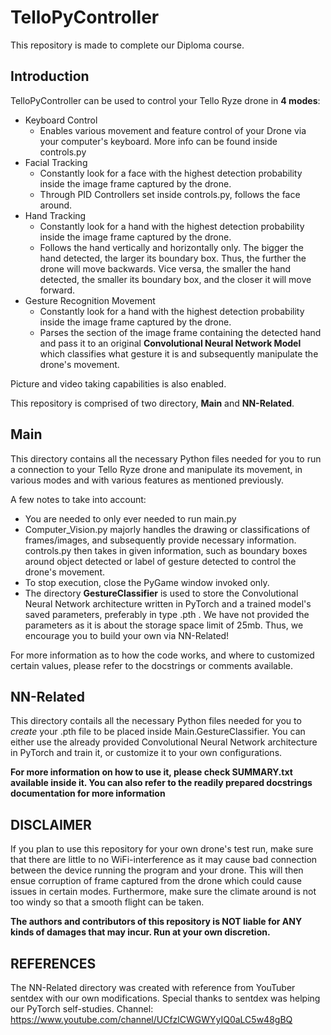 # TelloPyController

This repository is made to complete our Diploma course.

## Introduction
TelloPyController can be used to control your Tello Ryze drone in **4 modes**:

* Keyboard Control
  - Enables various movement and feature control of your Drone via your computer's keyboard. More info can be found inside controls.py
* Facial Tracking
  - Constantly look for a face with the highest detection probability inside the image frame captured by the drone.
  - Through PID Controllers set inside controls.py, follows the face around.
* Hand Tracking
  - Constantly look for a hand with the highest detection probability inside the image frame captured by the drone.
  - Follows the hand vertically and horizontally only. The bigger the hand detected, the larger its boundary box. Thus, the further the drone will move backwards. Vice versa, the smaller the hand detected, the smaller its boundary box, and the closer it will move forward.
* Gesture Recognition Movement
  -  Constantly look for a hand with the highest detection probability inside the image frame captured by the drone.
  -  Parses the section of the image frame containing the detected hand and pass it to an original **Convolutional Neural Network Model** which classifies what gesture it is and subsequently manipulate the drone's movement.

Picture and video taking capabilities is also enabled.

This repository is comprised of two directory, **Main** and **NN-Related**.

## Main
This directory contains all the necessary Python files needed for you to run a connection to your Tello Ryze drone and manipulate its movement, in various modes and with various features as mentioned previously.

A few notes to take into account:

* You are needed to only ever needed to run main.py
* Computer_Vision.py majorly handles the drawing or classifications of frames/images, and subsequently provide necessary information. controls.py then takes in given information, such as boundary boxes around object detected or label of gesture detected to control the drone's movement. 
* To stop execution, close the PyGame window invoked only.
* The directory **GestureClassifier** is used to store the Convolutional Neural Network architecture written in PyTorch and a trained model's saved parameters, preferably in type .pth . We have not provided the parameters as it is about the storage space limit of 25mb. Thus, we encourage you to build your own via NN-Related!

For more information as to how the code works, and where to customized certain values, please refer to the docstrings or comments available.

## NN-Related
This directory contails all the necessary Python files needed for you to *create* your .pth file to be placed inside Main.GestureClassifier. You can either use the already provided Convolutional Neural Network architecture in PyTorch and train it, or customize it to your own configurations.

**For more information on how to use it, please check SUMMARY.txt available inside it. You can also refer to the readily prepared docstrings documentation for more information**

## DISCLAIMER
If you plan to use this repository for your own drone's test run, make sure that there are little to no WiFi-interference as it may cause bad connection between the device running the program and your drone. This will then ensue corruption of frame captured from the drone which could cause issues in certain modes. Furthermore, make sure the climate around is not too windy so that a smooth flight can be taken.

**The authors and contributors of this repository is NOT liable for ANY kinds of damages that may incur. Run at your own discretion.**

## REFERENCES
The NN-Related directory was created with reference from YouTuber sentdex with our own modifications. Special thanks to sentdex was helping our PyTorch self-studies.
Channel: https://www.youtube.com/channel/UCfzlCWGWYyIQ0aLC5w48gBQ
